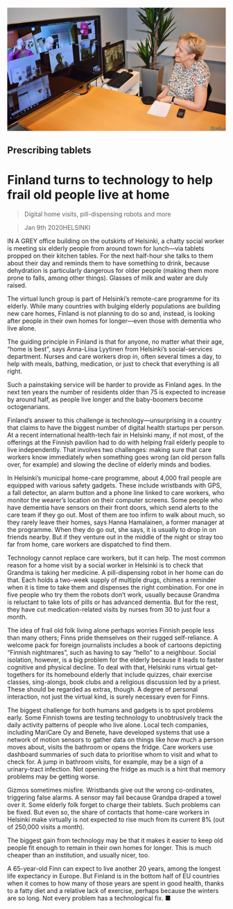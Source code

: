 ![](./images/20200111_EUP004_0.jpg)

## Prescribing tablets

# Finland turns to technology to help frail old people live at home

> Digital home visits, pill-dispensing robots and more

> Jan 9th 2020HELSINKI

IN A GREY office building on the outskirts of Helsinki, a chatty social worker is meeting six elderly people from around town for lunch—via tablets propped on their kitchen tables. For the next half-hour she talks to them about their day and reminds them to have something to drink, because dehydration is particularly dangerous for older people (making them more prone to falls, among other things). Glasses of milk and water are duly raised.

The virtual lunch group is part of Helsinki’s remote-care programme for its elderly. While many countries with bulging elderly populations are building new care homes, Finland is not planning to do so and, instead, is looking after people in their own homes for longer—even those with dementia who live alone.

The guiding principle in Finland is that for anyone, no matter what their age, “home is best”, says Anna-Liisa Lyytinen from Helsinki’s social-services department. Nurses and care workers drop in, often several times a day, to help with meals, bathing, medication, or just to check that everything is all right.

Such a painstaking service will be harder to provide as Finland ages. In the next ten years the number of residents older than 75 is expected to increase by around half, as people live longer and the baby-boomers become octogenarians.

Finland’s answer to this challenge is technology—unsurprising in a country that claims to have the biggest number of digital health startups per person. At a recent international health-tech fair in Helsinki many, if not most, of the offerings at the Finnish pavilion had to do with helping frail elderly people to live independently. That involves two challenges: making sure that care workers know immediately when something goes wrong (an old person falls over, for example) and slowing the decline of elderly minds and bodies.

In Helsinki’s municipal home-care programme, about 4,000 frail people are equipped with various safety gadgets. These include wristbands with GPS, a fall detector, an alarm button and a phone line linked to care workers, who monitor the wearer’s location on their computer screens. Some people who have dementia have sensors on their front doors, which send alerts to the care team if they go out. Most of them are too infirm to walk about much, so they rarely leave their homes, says Hanna Hamalainen, a former manager at the programme. When they do go out, she says, it is usually to drop in on friends nearby. But if they venture out in the middle of the night or stray too far from home, care workers are dispatched to find them.

Technology cannot replace care workers, but it can help. The most common reason for a home visit by a social worker in Helsinki is to check that Grandma is taking her medicine. A pill-dispensing robot in her home can do that. Each holds a two-week supply of multiple drugs, chimes a reminder when it is time to take them and dispenses the right combination. For one in five people who try them the robots don’t work, usually because Grandma is reluctant to take lots of pills or has advanced dementia. But for the rest, they have cut medication-related visits by nurses from 30 to just four a month.

The idea of frail old folk living alone perhaps worries Finnish people less than many others; Finns pride themselves on their rugged self-reliance. A welcome pack for foreign journalists includes a book of cartoons depicting “Finnish nightmares”, such as having to say “hello” to a neighbour. Social isolation, however, is a big problem for the elderly because it leads to faster cognitive and physical decline. To deal with that, Helsinki runs virtual get-togethers for its homebound elderly that include quizzes, chair exercise classes, sing-alongs, book clubs and a religious discussion led by a priest. These should be regarded as extras, though. A degree of personal interaction, not just the virtual kind, is surely necessary even for Finns.

The biggest challenge for both humans and gadgets is to spot problems early. Some Finnish towns are testing technology to unobtrusively track the daily activity patterns of people who live alone. Local tech companies, including MariCare Oy and Benete, have developed systems that use a network of motion sensors to gather data on things like how much a person moves about, visits the bathroom or opens the fridge. Care workers use dashboard summaries of such data to prioritise whom to visit and what to check for. A jump in bathroom visits, for example, may be a sign of a urinary-tract infection. Not opening the fridge as much is a hint that memory problems may be getting worse.

Gizmos sometimes misfire. Wristbands give out the wrong co-ordinates, triggering false alarms. A sensor may fail because Grandpa draped a towel over it. Some elderly folk forget to charge their tablets. Such problems can be fixed. But even so, the share of contacts that home-care workers in Helsinki make virtually is not expected to rise much from its current 8% (out of 250,000 visits a month).

The biggest gain from technology may be that it makes it easier to keep old people fit enough to remain in their own homes for longer. This is much cheaper than an institution, and usually nicer, too.

A 65-year-old Finn can expect to live another 20 years, among the longest life expectancy in Europe. But Finland is in the bottom half of EU countries when it comes to how many of those years are spent in good health, thanks to a fatty diet and a relative lack of exercise, perhaps because the winters are so long. Not every problem has a technological fix. ■